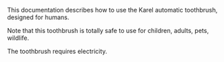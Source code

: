 This documentation describes how to use the Karel automatic toothbrush, designed for humans.

Note that this toothbrush is totally safe to use for children, adults, pets, wildlife.

The toothbrush requires electricity.